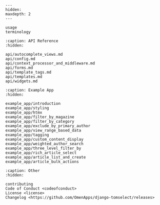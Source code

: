 ```{include} ../README.md
```

[license]: license
[contributor guide]: contributing
[command-line reference]: usage

```{toctree}
---
hidden:
maxdepth: 2
---

usage
terminology
```

```{toctree}
:caption: API Reference
:hidden:

api/autocomplete_views.md
api/config.md
api/context_processor_and_middleware.md
api/forms.md
api/template_tags.md
api/templates.md
api/widgets.md
```

```{toctree}
:caption: Example App
:hidden:

example_app/introduction
example_app/styling
example_app/htmx
example_app/filter_by_magazine
example_app/filter_by_category
example_app/exclude_by_primary_author
example_app/view_range_based_data
example_app/tagging
example_app/custom_content_display
example_app/weighted_author_search
example_app/three_level_filter_by
example_app/rich_article_select
example_app/article_list_and_create
example_app/article_bulk_actions
```

```{toctree}
:caption: Other
:hidden:

contributing
Code of Conduct <codeofconduct>
License <license>
Changelog <https://github.com/OmenApps/django-tomselect/releases>
```
